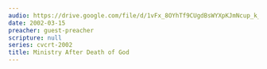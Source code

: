 ```yaml
---
audio: https://drive.google.com/file/d/1vFx_8OYhTf9CUgdBsWYXpKJmNcup_k_J/view
date: 2002-03-15
preacher: guest-preacher
scripture: null
series: cvcrt-2002
title: Ministry After Death of God
---
```

